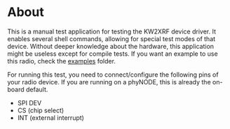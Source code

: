 # About
This is a manual test application for testing the KW2XRF device driver. It enables several shell commands, allowing for special test modes of that device. Without deeper knowledge about the hardware, this application might be useless except for compile tests. If you want an example to use this radio, check the [examples](../../examples) folder.

For running this test, you need to connect/configure the following pins of your
radio device. If you are running on a phyNODE, this is already the on-board default.

- SPI DEV
- CS (chip select)
- INT (external interrupt)

